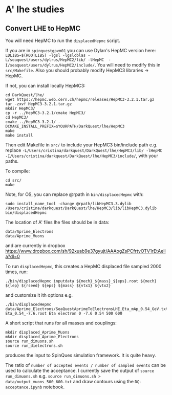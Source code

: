 # A' lhe studies

## Convert LHE to HepMC

You will need HepMC to run the `displacedHepmc` script.

If you are in `spinquestgpvm01` you can use Dylan's HepMC version here: `LDLIBS=$(ROOTLIBS) -lgsl -lgslcblas -L/seaquest/users/dylrus/HepMC2/lib/ -lHepMC  -I/seaquest/users/dylrus/HepMC2/include/`. You will need to modify this in `src/Makefile`. Also you should probably modify HepMC3 libraries -> HepMC.

If not, you can install locally HepMC3:
```
cd DarkQuest/lhe/
wget https://hepmc.web.cern.ch/hepmc/releases/HepMC3-3.2.1.tar.gz
tar -zxvf HepMC3-3.2.1.tar.gz 
mkdir HepMC3/
cp -r ../HepMC3-3.2.1/cmake HepMC3/
cd HepMC3/
cmake ../HepMC3-3.2.1/ -DCMAKE_INSTALL_PREFIX=$YOURPATH/DarkQuest/lhe/HepMC3
make
make install
```

Then edit Makefile in `src/` to include your HepMC3 bin/include path e.g. replace `-L/Users/cristina/darkquest/DarkQuest/lhe/HepMC3/lib/ -lHepMC  -I/Users/cristina/darkquest/DarkQuest/lhe/HepMC3/include/`, with your paths.

To compile:
```
cd src/
make
```

Note, for OS, you can replace @rpath in `bin/displacedHepmc` with:
```
sudo install_name_tool -change @rpath/libHepMC3.3.dylib /Users/cristina/darkquest/DarkQuest/lhe/HepMC3/lib/libHepMC3.dylib bin/displacedHepmc
```

The location of A' files lhe files should be in data:
```
data/Aprime_Electrons
data/Aprime_Muons
```
and are currently in dropbox
https://www.dropbox.com/sh/92xuab9e37gyujt/AAAogZsPCfrtvOTV1rEtAella?dl=0

To run `displacedHepmc`, this creates a HepMC displaced file sampled 2000 times, run:
```
./bin/displacedHepmc inputdata ${mech}_${mass}_${eps}.root ${mech} ${lep} ${rseed} ${eps} ${mass} ${vtx1} ${vtx2}
```
and customize it ith options e.g.
```
./bin/displacedHepmc data/Aprime_Electrons/SeaQuestAprimeToElectronsLHE_Eta_mAp_0.54_GeV.txt Eta_0.54_-7.6.root Eta electron 0 -7.6 0.54 500 600
```

A short script that runs for all masses and couplings:
```
mkdir displaced_Aprime_Muons
mkdir displaced_Aprime_Electrons
source run_dimuons.sh
source run_dielectrons.sh
```
produces the input to SpinQues simulation framework. It is quite heavy.

The ratio of `number of accepted events / number of sampled events` can be used to calculate the acceptance. 
I currently save the output of `source run_dimuons.sh` e.g. `source run_dimuons.sh > data/output_muons_500_600.txt` and draw contours using the `DQ-acceptance.ipynb` notebook.
